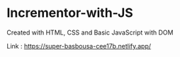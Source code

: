 # Incrementor-with-JS
Created with HTML, CSS and Basic JavaScript with DOM

Link : https://super-basbousa-cee17b.netlify.app/
